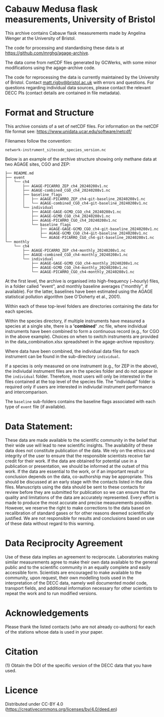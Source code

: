 #  Cabauw Medusa flask measurements, University of Bristol

This archive contains Cabauw flask measurements made by Angelina Wenger at the University of Bristol. 

The code for processing and standardising these data is at https://github.com/mrghg/agage-archive.

The data come from netCDF files generated by GCWerks, with some minor modifications using the agage-archive code.

The code for reprocessing the data is currently maintained by the University of Bristol. Contact matt.rigby@bristol.ac.uk with errors and questions. For questions regarding individual data sources, please contact the relevant DECC PIs (contact details are contained in file metadata).

# Format and Structure

This archive consists of a set of netCDF files. For information on the netCDF file format see: https://www.unidata.ucar.edu/software/netcdf/

Filenames follow the convention:

```network-instrument_sitecode_species_version.nc```

Below is an example of the archive structure showing only methane data at two AGAGE sites, CGO and ZEP:

```
├── README.md
├── event
│   └── ch4
│       ├── AGAGE-PICARRO_ZEP_ch4_20240208v1.nc
│       ├── AGAGE-combined_CGO_ch4_20240208v1.nc
│       ├── baseline_flags
│       │   ├── AGAGE-PICARRO_ZEP_ch4-git-baseline_20240208v1.nc
│       │   └── AGAGE-combined_CGO_ch4-git-baseline_20240208v1.nc
│       └── individual
│           ├── AGAGE-GAGE-GCMD_CGO_ch4_20240208v1.nc
│           ├── AGAGE-GCMD_CGO_ch4_20240208v1.nc
│           ├── AGAGE-PICARRO_CGO_ch4_20240208v1.nc
│           └── baseline_flags
│               ├── AGAGE-GAGE-GCMD_CGO_ch4-git-baseline_20240208v1.nc
│               ├── AGAGE-GCMD_CGO_ch4-git-baseline_20240208v1.nc
│               └── AGAGE-PICARRO_CGO_ch4-git-baseline_20240208v1.nc
└── monthly
    └── ch4
        ├── AGAGE-PICARRO_ZEP_ch4-monthly_20240208v1.nc
        ├── AGAGE-combined_CGO_ch4-monthly_20240208v1.nc
        └── individual
            ├── AGAGE-GAGE-GCMD_CGO_ch4-monthly_20240208v1.nc
            ├── AGAGE-GCMD_CGO_ch4-monthly_20240208v1.nc
            └── AGAGE-PICARRO_CGO_ch4-monthly_20240208v1.nc
```

At the first level, the archive is organised into high-frequency (~hourly) files, in a folder called "event", and monthly baseline averages ("monthly", if available). For the latter, baselines have been estimated using the AGAGE statistical pollution algorithm (see O'Doherty et al., 2001).

Within each of these top-level folders are directories containing the data for each species.

Within the species directory, if multiple instruments have measured a species at a single site, there is a **'combined'** .nc file, where individual instruments have been combined to form a continuous record (e.g., for CGO in the above example). Choices on when to switch instruments are provided in the data_combination.xlsx spreadsheet in the agage-archive repository.

Where data have been combined, the individual data files for each instrument can be found in the sub-directory ```individual```.

If a species is only measured on one instrument (e.g., for ZEP in the above), the indiviudal instrument files are in the species folder and do not appear in the ```individual``` folder. Therefore, most users will only be interested in the files contained at the top level of the species file. The "individual" folder is required only if users are interested in indiviudal instrument performance and intercomparison.

The ```baseline``` sub-folders contains the baseline flags associated with each type of ```event``` file (if available).

# Data Statement:

These data are made available to the scientific community in the belief that their wide use will lead to new scientific insights. The availability of these data does not constitute publication of the data. We rely on the ethics and integrity of the user to ensure that the responsible scientists receive fair credit for their work. If the data are obtained for potential use in a publication or presentation, we should be informed at the outset of this work. If the data are essential to the work, or if an important result or conclusion depends on the data, co-authorship may be appropriate. This should be discussed at an early stage with the contacts listed in the data files. Manuscripts using the data should be sent to these contacts for review before they are submitted for publication so we can ensure that the quality and limitations of the data are accurately represented. Every effort is made to produce the most accurate and precise measurements possible. However, we reserve the right to make corrections to the data based on recalibration of standard gases or for other reasons deemed scientifically justified. We are not responsible for results and conclusions based on use of these data without regard to this warning.

# Data Reciprocity Agreement

Use of these data implies an agreement to reciprocate. Laboratories making similar measurements agree to make their own data available to the general public and to the scientific community in an equally complete and easily accessible form. Scientists  are encouraged to make available to the community, upon request, their own modelling tools used in the interpretation of the DECC data, namely well documented model code, transport fields, and additional information necessary for other scientists to repeat the work and to run modified versions.

# Acknowledgements

Please thank the listed contacts (who are not already co-authors) for each of the stations whose data is used in your paper.

# Citation
 
(1) Obtain the DOI of the specific version of the DECC data that you have used.

# Licence

Distributed under CC-BY 4.0 (https://creativecommons.org/licenses/by/4.0/deed.en)
